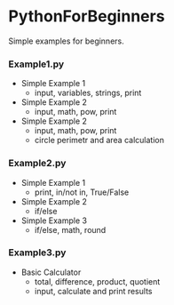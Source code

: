 # PythonForBeginners
Simple examples for beginners.

### Example1.py
- Simple Example 1
  - input, variables, strings, print
- Simple Example 2
  - input, math, pow, print
- Simple Example 2
  - input, math, pow, print
  - circle perimetr and area calculation

### Example2.py
- Simple Example 1
  - print, in/not in, True/False
- Simple Example 2
  - if/else
- Simple Example 3
  - if/else, math, round

### Example3.py
- Basic Calculator
  - total, difference, product, quotient
  - input, calculate and print results
